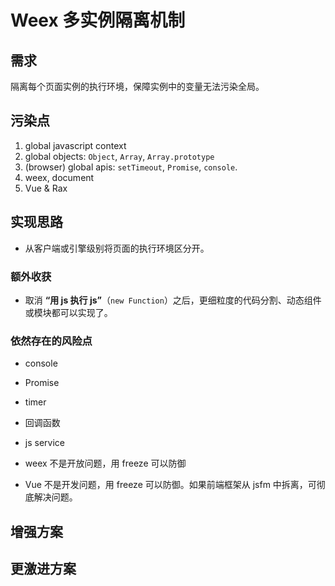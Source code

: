 # Weex 多实例隔离机制

## 需求

隔离每个页面实例的执行环境，保障实例中的变量无法污染全局。

## 污染点

1. global javascript context
2. global objects: `Object`, `Array`, `Array.prototype`
3. (browser) global apis: `setTimeout`, `Promise`, `console`.
4. weex, document
5. Vue & Rax

## 实现思路

+ 从客户端或引擎级别将页面的执行环境区分开。

### 额外收获

+ 取消 **“用 js 执行 js”**（`new Function`）之后，更细粒度的代码分割、动态组件或模块都可以实现了。

### 依然存在的风险点

+ console
+ Promise
+ timer
+ 回调函数

+ js service
+ weex 不是开放问题，用 freeze 可以防御
+ Vue 不是开发问题，用 freeze 可以防御。如果前端框架从 jsfm 中拆离，可彻底解决问题。

## 增强方案

## 更激进方案
